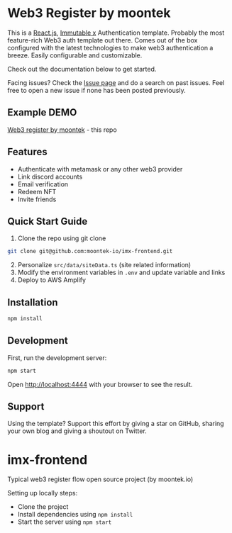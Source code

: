 # Web3 Register by moontek

This is a [React.js](https://reactjs.org/), [Immutable x](https://docs.x.immutable.com/) Authentication template. Probably the most feature-rich Web3 auth template out there. Comes out of the box configured with the latest technologies to make web3 authentication a breeze. Easily configurable and customizable. 

Check out the documentation below to get started.

Facing issues? Check the [Issue page](https://github.com/moontek-io/imx-frontend/issues) and do a search on past issues. Feel free to open a new issue if none has been posted previously.

## Example DEMO
[Web3 register by moontek](https://main.d2ssv8x9s1j8bf.amplifyapp.com/) - this repo

## Features
- Authenticate with metamask or any other web3 provider
- Link discord accounts
- Email verification 
- Redeem NFT 
- Invite friends

## Quick Start Guide

1. Clone the repo using git clone
```bash
git clone git@github.com:moontek-io/imx-frontend.git
```
2. Personalize `src/data/siteData.ts` (site related information)
3. Modify the environment variables in `.env` and update variable and links
4. Deploy to AWS Amplify

## Installation

```bash
npm install
```

## Development

First, run the development server:

```bash
npm start
```

Open [http://localhost:4444](http://localhost:4444) with your browser to see the result.

## Support

Using the template? Support this effort by giving a star on GitHub, sharing your own blog and giving a shoutout on Twitter.

# imx-frontend
Typical web3 register flow open source project (by  moontek.io)

Setting up locally steps: 
- Clone the project
- Install dependencies using `npm install`
- Start the server using `npm start`